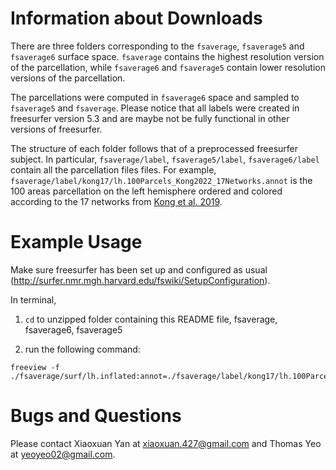 Information about Downloads
===========================
There are three folders corresponding to the `fsaverage`, `fsaverage5` and `fsaverage6` surface space. `fsaverage` contains the highest resolution version of the parcellation, while `fsaverage6` and `fsaverage5` contain lower resolution versions of the parcellation. 

The parcellations were computed in `fsaverage6` space and sampled to `fsaverage5` and `fsaverage`. Please notice that all labels were created in freesurfer version 5.3 and are maybe not be fully functional in other versions of freesurfer.

The structure of each folder follows that of a preprocessed freesurfer subject. In particular, `fsaverage/label`, `fsaverage5/label`, `fsaverage6/label` contain all the parcellation files files. For example, `fsaverage/label/kong17/lh.100Parcels_Kong2022_17Networks.annot` is the 100 areas parcellation on the left hemisphere ordered and colored according to the 17 networks from [Kong et al. 2019](https://pubmed.ncbi.nlm.nih.gov/29878084/).

Example Usage
=============
Make sure freesurfer has been set up and configured as usual (http://surfer.nmr.mgh.harvard.edu/fswiki/SetupConfiguration).  

In terminal,  

1) `cd` to unzipped folder containing this README file, fsaverage, fsaverage6, fsaverage5  

2) run the following command:

```   
freeview -f ./fsaverage/surf/lh.inflated:annot=./fsaverage/label/kong17/lh.100Parcels_Kong2022_17Networks.annot  
```

Bugs and Questions
==================
Please contact Xiaoxuan Yan at xiaoxuan.427@gmail.com and Thomas Yeo at yeoyeo02@gmail.com.
